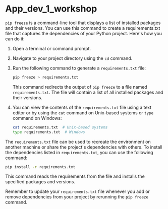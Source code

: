 # App_dev_1_workshop

`pip freeze` is a command-line tool that displays a list of installed packages and their versions. You can use this command to create a requirements.txt file that captures the dependencies of your Python project. Here's how you can do it:

1. Open a terminal or command prompt.

2. Navigate to your project directory using the `cd` command.

3. Run the following command to generate a `requirements.txt` file:

    ```bash
    pip freeze > requirements.txt
    ```

   This command redirects the output of `pip freeze` to a file named `requirements.txt`. The file will contain a list of all installed packages and their versions.

4. You can view the contents of the `requirements.txt` file using a text editor or by using the `cat` command on Unix-based systems or `type` command on Windows:

    ```bash
    cat requirements.txt  # Unix-based systems
    type requirements.txt  # Windows
    ```

The `requirements.txt` file can be used to recreate the environment on another machine or share the project's dependencies with others. To install the dependencies listed in `requirements.txt`, you can use the following command:

```bash
pip install -r requirements.txt
```

This command reads the requirements from the file and installs the specified packages and versions.

Remember to update your `requirements.txt` file whenever you add or remove dependencies from your project by rerunning the `pip freeze` command.
